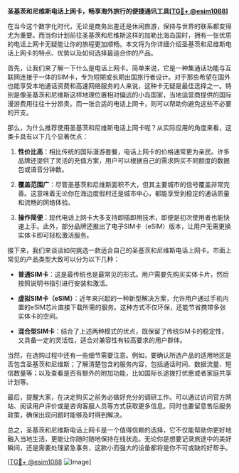 **圣基茨和尼维斯电话上网卡，畅享海外旅行的便捷通讯工具[[TG💪+ @esim1088](https://t.me/s/esim1088)]**

在当今这个数字化时代，无论是商务出差还是休闲旅游，保持与世界的联系都变得尤为重要。而当你计划前往圣基茨和尼维斯这样的加勒比海岛国时，拥有一张优质的电话上网卡无疑能让你的旅程更加顺畅。本文将为你详细介绍圣基茨和尼维斯电话上网卡的特点、优势以及如何选择最适合你的产品。

首先，让我们来了解一下什么是电话上网卡。简单来说，它是一种集通话功能与互联网连接于一体的SIM卡，专为短期或长期出国旅行者设计。对于那些希望在国外也能享受本地通话资费和高速网络服务的人来说，这种卡无疑是最佳选择之一。特别是像圣基茨和尼维斯这样地理位置相对偏远的小岛国家，当地运营商提供的国际漫游费用往往十分昂贵。而一张合适的电话上网卡，则可以帮助你避免这些不必要的开支。

那么，为什么推荐使用圣基茨和尼维斯电话上网卡呢？从实际应用的角度来看，这类卡具有以下几个显著优点：

1. **性价比高**：相比传统的国际漫游套餐，电话上网卡的价格通常更为亲民。许多品牌还提供了灵活的充值方案，用户可以根据自己的需求购买不同额度的数据包或语音分钟数。
   
2. **覆盖范围广**：尽管圣基茨和尼维斯面积不大，但其主要城市的信号覆盖非常完善。这意味着无论你在海边度假村还是城市中心，都能享受到稳定的通话质量和流畅的网络体验。
   
3. **操作简便**：现代电话上网卡大多支持即插即用技术，即便是初次使用者也能快速上手。此外，部分品牌还推出了电子SIM卡（eSIM）版本，让用户无需更换实体卡即可轻松激活服务。

接下来，我们来谈谈如何挑选一款适合自己的圣基茨和尼维斯电话上网卡。市面上常见的产品类型大致可以分为以下几种：

- **普通SIM卡**：这是最传统也是最常见的形式。用户需要先购买实体卡片，然后按照说明书指引进行安装和激活。
  
- **虚拟SIM卡（eSIM）**：近年来兴起的一种新型解决方案，允许用户通过手机内置的eSIM芯片直接下载所需的服务。这种方式不仅环保，还能节省携带多张实体卡的空间。
  
- **混合型SIM卡**：结合了上述两种模式的优点，既保留了传统SIM卡的稳定性，又具备一定的灵活性，适合对兼容性有较高要求的用户群体。

当然，在选购过程中还有一些细节需要注意。例如，要确认所选产品的适用地区是否包含圣基茨和尼维斯；了解清楚包含的服务内容，包括通话时间、数据流量、短信数量等；以及查看是否有额外的附加功能，比如国际长途拨打优惠或者家庭共享计划等。

最后，提醒大家，在决定购买之前务必做好充分的调研工作。可以通过访问官方网站、阅读用户评价或是咨询客服人员等方式获取更多信息。同时也要留意售后服务政策，确保出现问题时能够及时得到解决。

总之，圣基茨和尼维斯电话上网卡是一个值得信赖的选择，它不仅能帮助你更好地融入当地生活，更能让你随时随地保持在线状态。无论你是想要记录旅途中的美好瞬间，还是需要处理紧急事务，这款小而强大的设备都将是你不可或缺的好帮手。

[[TG💪+ @esim1088](https://t.me/s/esim1088) ![Image](https://i.postimg.cc/4NQfJmqS/Snipaste-2025-05-13-00-14-12.png)]